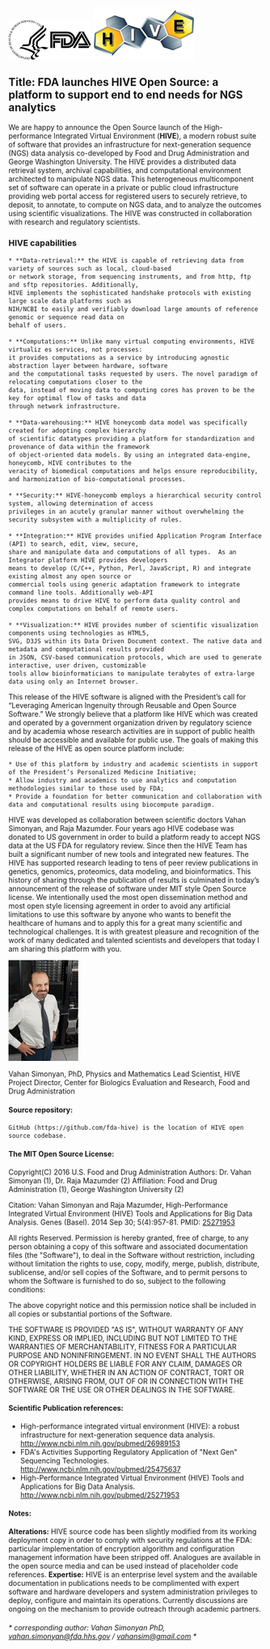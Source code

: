 
![FDA logo](doc/images/fda_logo.jpg)                            ![HIVE logo](doc/images/hive_logo.png)

## Title: FDA launches HIVE Open Source: a platform to support end to end needs for NGS analytics

We are happy to announce the Open Source launch of the High-performance Integrated Virtual Environment (**HIVE**),
a modern robust suite of software that provides an infrastructure for next-generation sequence (NGS)
data analysis co-developed by Food and Drug Administration and George Washington University. The HIVE provides
a distributed data retrieval system, archival capabilities, and computational environment architected to manipulate
NGS data. This heterogeneous multicomponent set of software can operate in a private or public cloud infrastructure
providing web portal access for registered users to securely retrieve, to deposit, to annotate, to compute on NGS
data, and to analyze the outcomes using scientific visualizations.  The HIVE was constructed in collaboration with
research and regulatory scientists.

### HIVE capabilities

    * **Data-retrieval:** the HIVE is capable of retrieving data from variety of sources such as local, cloud-based
    or network storage, from sequencing instruments, and from http, ftp and sftp repositories. Additionally,
    HIVE implements the sophisticated handshake protocols with existing large scale data platforms such as
    NIH/NCBI to easily and verifiably download large amounts of reference genomic or sequence read data on
    behalf of users.

    * **Computations:** Unlike many virtual computing environments, HIVE virtualiz es services, not processes:
    it provides computations as a service by introducing agnostic abstraction layer between hardware, software
    and the computational tasks requested by users. The novel paradigm of relocating computations closer to the
    data, instead of moving data to computing cores has proven to be the key for optimal flow of tasks and data
    through network infrastructure.

    * **Data-warehousing:** HIVE honeycomb data model was specifically created for adopting complex hierarchy
    of scientific datatypes providing a platform for standardization and provenance of data within the framework
    of object-oriented data models. By using an integrated data-engine, honeycomb, HIVE contributes to the
    veracity of biomedical computations and helps ensure reproducibility, and harmonization of bio-computational processes.

    * **Security:** HIVE-honeycomb employs a hierarchical security control system, allowing determination of access
    privileges in an acutely granular manner without overwhelming the security subsystem with a multiplicity of rules.

    * **Integration:** HIVE provides unified Application Program Interface (API) to search, edit, view, secure,
    share and manipulate data and computations of all types.  As an Integrator platform HIVE provides developers
    means to develop (C/C++, Python, Perl, JavaScript, R) and integrate existing almost any open source or
    commercial tools using generic adaptation framework to integrate command line tools. Additionally web-API
    provides means to drive HIVE to perform data quality control and complex computations on behalf of remote users.

    * **Visualization:** HIVE provides number of scientific visualization components using technologies as HTML5,
    SVG, D3JS within its Data Driven Document context. The native data and metadata and computational results provided
    in JSON, CSV-based communication protocols, which are used to generate interactive, user driven, customizable
    tools allow bioinformaticians to manipulate terabytes of extra-large data using only an Internet browser.

This release of the HIVE software is aligned with the President’s call for “Leveraging American Ingenuity through
Reusable and Open Source Software.” We strongly believe that a platform like HIVE which was created and operated
by a government organization driven by regulatory science and by academia whose research activities are in support
of public health should be accessible and available for public use. The goals of making this release of the HIVE
as open source platform include:

    * Use of this platform by industry and academic scientists in support of the President’s Personalized Medicine Initiative;
    * Allow industry and academics to use analytics and computation methodologies similar to those used by FDA;
    * Provide a foundation for better communication and collaboration with data and computational results using biocompute paradigm.

HIVE was developed as collaboration between scientific doctors Vahan Simonyan, and Raja Mazumder. Four years ago HIVE
codebase was donated to US government in order to build a platform ready to accept NGS data at the US FDA for regulatory
review. Since then the HIVE Team has built a significant number of new tools and integrated new features. The HIVE has
supported research leading to tens of peer review publications in genetics, genomics, proteomics, data modeling, and
bioinformatics. This history of sharing through the publication of results is culminated in today’s announcement of
the release of software under MIT style Open Source license. We intentionally used the most open dissemination method
and most open style licensing agreement in order to avoid any artificial limitations to use this software by anyone who
wants to benefit the healthcare of humans and to apply this for a great many scientific and technological challenges. It
is with greatest pleasure and recognition of the work of many dedicated and talented scientists and developers that today
I am sharing this platform with you.

![Vahan Simonyan](doc/images/vahan_simonyan.jpg)

Vahan Simonyan,
PhD, Physics and Mathematics
Lead Scientist, HIVE Project Director,
Center for Biologics Evaluation and Research,
Food and Drug Administration


#### Source repository:
    GitHub (https://github.com/fda-hive) is the location of HIVE open source codebase.


#### The MIT Open Source License:

Copyright(C) 2016 U.S. Food and Drug Administration
Authors: Dr. Vahan Simonyan (1), Dr. Raja Mazumder (2)
Affiliation: Food and Drug Administration (1), George Washington University (2)

Citation: Vahan Simonyan and Raja Mazumder, High-Performance Integrated Virtual Environment (HIVE)
Tools and Applications for Big Data Analysis. Genes (Basel).
2014 Sep 30; 5(4):957-81. PMID: [25271953](http://www.ncbi.nlm.nih.gov/pubmed/25271953)

All rights Reserved.
Permission is hereby granted, free of charge, to any person obtaining a copy of this software and associated
documentation files (the "Software"), to deal in the Software without restriction, including without limitation
the rights to use, copy, modify, merge, publish, distribute, sublicense, and/or sell copies of the Software, and
to permit persons to whom the Software is furnished to do so, subject to the following conditions:

The above copyright notice and this permission notice shall be included in all copies or substantial portions of the Software.

THE SOFTWARE IS PROVIDED "AS IS", WITHOUT WARRANTY OF ANY KIND, EXPRESS OR IMPLIED, INCLUDING BUT NOT LIMITED TO
THE WARRANTIES OF MERCHANTABILITY, FITNESS FOR A PARTICULAR PURPOSE AND NONINFRINGEMENT. IN NO EVENT SHALL THE AUTHORS
OR COPYRIGHT HOLDERS BE LIABLE FOR ANY CLAIM, DAMAGES OR OTHER LIABILITY, WHETHER IN AN ACTION OF CONTRACT, TORT OR OTHERWISE,
ARISING FROM, OUT OF OR IN CONNECTION WITH THE SOFTWARE OR THE USE OR OTHER DEALINGS IN THE SOFTWARE.

#### Scientific Publication references:

- High-performance integrated virtual environment (HIVE): a robust infrastructure for next-generation
  sequence data analysis. http://www.ncbi.nlm.nih.gov/pubmed/26989153
- FDA's Activities Supporting Regulatory Application of "Next Gen" Sequencing Technologies.
  http://www.ncbi.nlm.nih.gov/pubmed/25475637
- High-Performance Integrated Virtual Environment (HIVE) Tools and Applications for Big Data Analysis.
  http://www.ncbi.nlm.nih.gov/pubmed/25271953

#### Notes:
**Alterations:** HIVE source code has been slightly modified from its working deployment copy in order to comply
with security regulations at the FDA: particular implementation of encryption algorithm and configuration management
information have been stripped off. Analogues are available in the open source media and can be used instead of
placeholder code references. 
**Expertise:** HIVE is an enterprise level system and the available documentation in publications needs to be complimented
with expert software and hardware developers and system administration privileges to deploy, configure and maintain its
operations. Currently discussions are ongoing on the mechanism to provide outreach through academic partners.

###### * *corresponding author: Vahan Simonyan PhD, vahan.simonyan@fda.hhs.gov / vahansim@gmail.com* *
